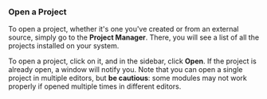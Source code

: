 ### Open a Project

To open a project, whether it's one you've created or from an external source, simply go to the **Project Manager**. There, you will see a list of all the projects installed on your system.

To open a project, click on it, and in the sidebar, click **Open**. If the project is already open, a window will notify you. Note that you can open a single project in multiple editors, but **be cautious**: some modules may not work properly if opened multiple times in different editors.
